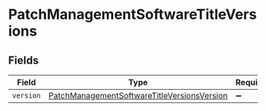 # PatchManagementSoftwareTitleVersions


## Fields

| Field                                                                                                             | Type                                                                                                              | Required                                                                                                          | Description                                                                                                       |
| ----------------------------------------------------------------------------------------------------------------- | ----------------------------------------------------------------------------------------------------------------- | ----------------------------------------------------------------------------------------------------------------- | ----------------------------------------------------------------------------------------------------------------- |
| `version`                                                                                                         | [PatchManagementSoftwareTitleVersionsVersion](../../models/shared/patchmanagementsoftwaretitleversionsversion.md) | :heavy_minus_sign:                                                                                                | N/A                                                                                                               |